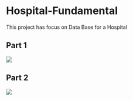 # Hospital-Fundamental
This project has focus on Data Base for a Hospital
## Part 1
<img src="https://i.postimg.cc/dthNxgjj/Diagrama-Hospital.png"/>

## Part 2
<img src="https://i.postimg.cc/nr4DwgVK/Hospital-Diagram2.png"/>
